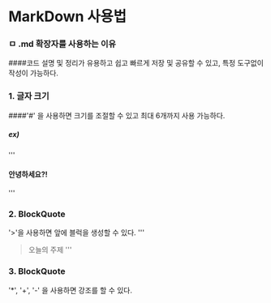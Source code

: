 # MarkDown 사용법
### ㅁ .md 확장자를 사용하는 이유
####코드 설명 및 정리가 유용하고 쉽고 빠르게 저장 및 공유할 수 있고, 특정 도구없이 작성이 가능하다.

### 1. 글자 크기
####'#' 을 사용하면 크기를 조절할 수 있고 최대 6개까지 사용 가능하다.
##### ex)
'''
#### 안녕하세요?!
'''

### 2. BlockQuote
'>'을 사용하면 앞에 블럭을 생성할 수 있다.
'''
> 오늘의 주제
'''

### 3. BlockQuote
'*', '+', '-' 을 사용하면 강조를 할 수 있다.
